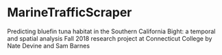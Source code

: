 # MarineTrafficScraper

Predicting bluefin tuna habitat in the Southern California Bight: a temporal and spatial analysis
Fall 2018 research project at Connecticut College by Nate Devine and Sam Barnes 